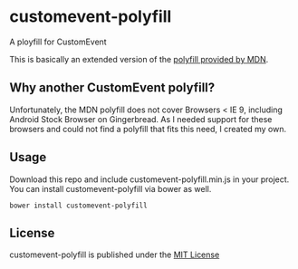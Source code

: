customevent-polyfill
====================

A ployfill for CustomEvent

This is basically an extended version of the [polyfill provided by MDN](https://developer.mozilla.org/en-US/docs/Web/API/CustomEvent).

## Why another CustomEvent polyfill?

Unfortunately, the MDN polyfill does not cover Browsers < IE 9, including Android Stock Browser on Gingerbread. As I needed support for these browsers and could not find a polyfill that fits this need, I created my own.

## Usage
Download this repo and include customevent-polyfill.min.js in your project. You can install customevent-polyfill via bower as well.

    bower install customevent-polyfill

## License

customevent-polyfill is published under the [MIT License](LICENSE)
